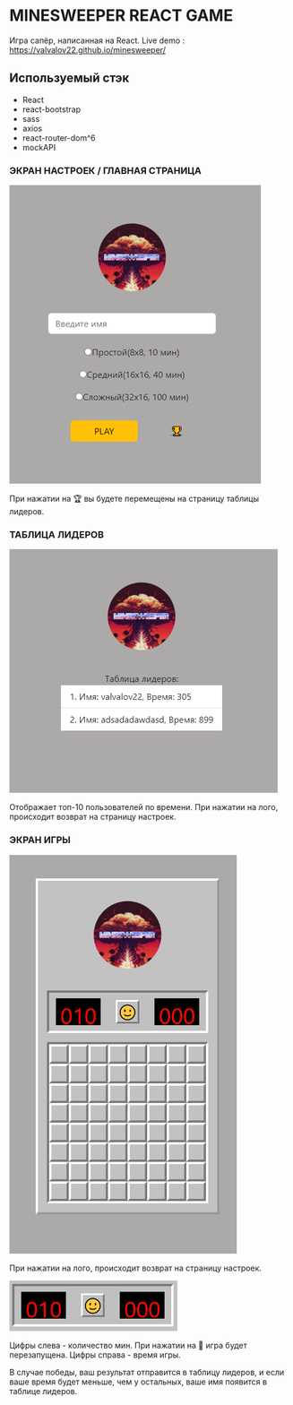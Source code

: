 # MINESWEEPER REACT GAME

Игра сапёр, написанная на React.
Live demo : https://valvalov22.github.io/minesweeper/

## Используемый стэк

+ React
+ react-bootstrap
+ sass
+ axios
+ react-router-dom^6
+ mockAPI

### ЭКРАН НАСТРОЕК / ГЛАВНАЯ СТРАНИЦА

![homepage](https://github.com/valvalov22/minesweeper/blob/main/homepage.png "homepage")

При нажатии на 🏆 вы будете перемещены на страницу таблицы лидеров.

### ТАБЛИЦА ЛИДЕРОВ

![leaderboard](https://github.com/valvalov22/minesweeper/blob/main/leaderboard.png "leaderboard")

Отображает топ-10 пользователей по времени.
При нажатии на лого, происходит возврат на страницу настроек.

### ЭКРАН ИГРЫ

![game](https://github.com/valvalov22/minesweeper/blob/main/game.png "game")

При нажатии на лого, происходит возврат на страницу настроек.

![header](https://github.com/valvalov22/minesweeper/blob/main/header.png "header")

Цифры слева - количество мин.
При нажатии на 🙂 игра будет перезапущена.
Цифры справа - время игры.

В случае победы, ваш результат отправится в таблицу лидеров, и если ваше время будет меньше, чем у остальных, ваше имя появится в таблице лидеров.
